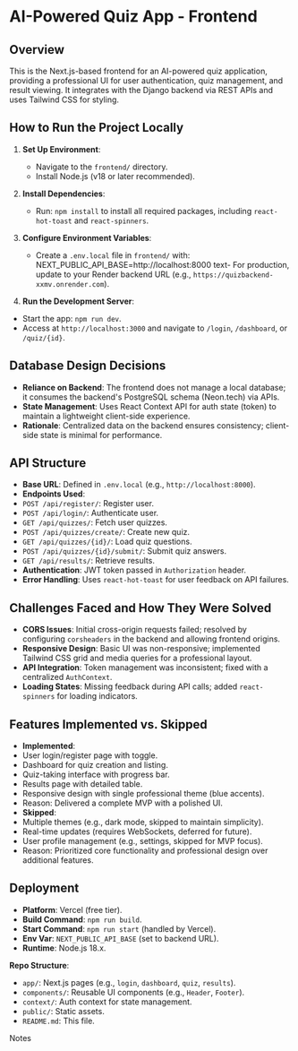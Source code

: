 # AI-Powered Quiz App - Frontend

## Overview
This is the Next.js-based frontend for an AI-powered quiz application, providing a professional UI for user authentication, quiz management, and result viewing. It integrates with the Django backend via REST APIs and uses Tailwind CSS for styling.

## How to Run the Project Locally

1. **Set Up Environment**:
   - Navigate to the `frontend/` directory.
   - Install Node.js (v18 or later recommended).

2. **Install Dependencies**:
   - Run: `npm install` to install all required packages, including `react-hot-toast` and `react-spinners`.

3. **Configure Environment Variables**:
   - Create a `.env.local` file in `frontend/` with:
NEXT_PUBLIC_API_BASE=http://localhost:8000
text- For production, update to your Render backend URL (e.g., `https://quizbackend-xxmv.onrender.com`).

4. **Run the Development Server**:
- Start the app: `npm run dev`.
- Access at `http://localhost:3000` and navigate to `/login`, `/dashboard`, or `/quiz/{id}`.

## Database Design Decisions
- **Reliance on Backend**: The frontend does not manage a local database; it consumes the backend's PostgreSQL schema (Neon.tech) via APIs.
- **State Management**: Uses React Context API for auth state (token) to maintain a lightweight client-side experience.
- **Rationale**: Centralized data on the backend ensures consistency; client-side state is minimal for performance.

## API Structure
- **Base URL**: Defined in `.env.local` (e.g., `http://localhost:8000`).
- **Endpoints Used**:
- `POST /api/register/`: Register user.
- `POST /api/login/`: Authenticate user.
- `GET /api/quizzes/`: Fetch user quizzes.
- `POST /api/quizzes/create/`: Create new quiz.
- `GET /api/quizzes/{id}/`: Load quiz questions.
- `POST /api/quizzes/{id}/submit/`: Submit quiz answers.
- `GET /api/results/`: Retrieve results.
- **Authentication**: JWT token passed in `Authorization` header.
- **Error Handling**: Uses `react-hot-toast` for user feedback on API failures.

## Challenges Faced and How They Were Solved
- **CORS Issues**: Initial cross-origin requests failed; resolved by configuring `corsheaders` in the backend and allowing frontend origins.
- **Responsive Design**: Basic UI was non-responsive; implemented Tailwind CSS grid and media queries for a professional layout.
- **API Integration**: Token management was inconsistent; fixed with a centralized `AuthContext`.
- **Loading States**: Missing feedback during API calls; added `react-spinners` for loading indicators.

## Features Implemented vs. Skipped
- **Implemented**:
- User login/register page with toggle.
- Dashboard for quiz creation and listing.
- Quiz-taking interface with progress bar.
- Results page with detailed table.
- Responsive design with single professional theme (blue accents).
- Reason: Delivered a complete MVP with a polished UI.
- **Skipped**:
- Multiple themes (e.g., dark mode, skipped to maintain simplicity).
- Real-time updates (requires WebSockets, deferred for future).
- User profile management (e.g., settings, skipped for MVP focus).
- Reason: Prioritized core functionality and professional design over additional features.

## Deployment
- **Platform**: Vercel (free tier).
- **Build Command**: `npm run build`.
- **Start Command**: `npm run start` (handled by Vercel).
- **Env Var**: `NEXT_PUBLIC_API_BASE` (set to backend URL).
- **Runtime**: Node.js 18.x.

**Repo Structure**:
- `app/`: Next.js pages (e.g., `login`, `dashboard`, `quiz`, `results`).
- `components/`: Reusable UI components (e.g., `Header`, `Footer`).
- `context/`: Auth context for state management.
- `public/`: Static assets.
- `README.md`: This file.

Notes